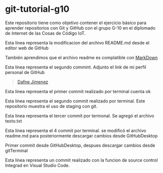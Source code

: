 # git-tutorial-g10

Este repositorio tiene como objetivo contener el ejercicio básico para aprender repositorios con Git y GitHub con el grupo G-10 en el diplomado de Internet de las Cosas de Código IoT.

Esta línea representa la modificacion del archivo README.md desde el editor web de GitHub

También aprendimos que el archivo readme es complatible con [MarkDown](https://stackedit.io/app#)

Esta línea representa el segundo commint. Adjunto el link de mi perfil personal de GitHub

> [Dafne Jimenez](https://github.com/DafneJimenezR)

Esta línea representa el primer commit realizado por terminal cuenta ok

Esta línea representa el segundo commit realizado por terminal. Este repositorio muestra el uso de staging con git.

Esta linea representa el tercer commit por termonal. Se agregó el archivo texto.txt

Esta linea representa el 4 commit por terminal. se modificó el archivo readme.md para posteriormente descargar cambios desde GitHubDesktop

Primer commit desde GitHubDesktop, despues descargar cambios desde gitTerminal

Esta línea representa un commit realizado con la funcion de source control Integrad en Visual Studio Code.
